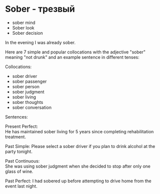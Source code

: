 # Sober - трезвый

- sober mind
- Sober look
- Sober decision

In the evening I was already sober.

Here are 7 simple and popular collocations with the adjective "sober" meaning "not drunk" and an example sentence in different tenses:

Collocations:

- sober driver
- sober passenger
- sober person
- sober judgment
- sober living
- sober thoughts
- sober conversation

Sentences:

Present Perfect:  
He has maintained sober living for 5 years since completing rehabilitation treatment.

Past Simple:
Please select a sober driver if you plan to drink alcohol at the party tonight.

Past Continuous:  
She was using sober judgment when she decided to stop after only one glass of wine.

Past Perfect:
I had sobered up before attempting to drive home from the event last night.
